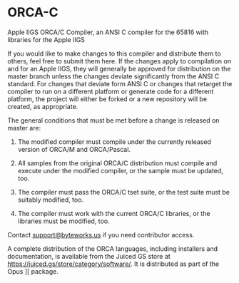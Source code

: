 # ORCA-C
Apple IIGS ORCA/C Compiler, an ANSI C compiler for the 65816 with libraries for the Apple IIGS

If you would like to make changes to this compiler and distribute them to others, feel free to submit them here. If the changes apply to compilation on and for an Apple IIGS, they will generally be approved for distribution on the master branch unless the changes deviate significantly from the ANSI C standard. For changes that deviate form ANSI C or changes that retarget the compiler to run on a different platform or generate code for a different platform, the project will either be forked or a new repository will be created, as appropriate.

The general conditions that must be met before a change is released on master are:

1. The modified compiler must compile under the currently released version of ORCA/M and ORCA/Pascal.

2. All samples from the original ORCA/C distribution must compile and execute under the modified compiler, or the sample must be updated, too.

3. The compiler must pass the ORCA/C tset suite, or the test suite must be suitably modified, too.

4. The compiler must work with the current ORCA/C libraries, or the libraries must be modified, too.

Contact support@byteworks.us if you need contributor access.

A complete distribution of the ORCA languages, including installers and documentation, is available from the Juiced GS store at https://juiced.gs/store/category/software/. It is distributed as part of the Opus ][ package.
